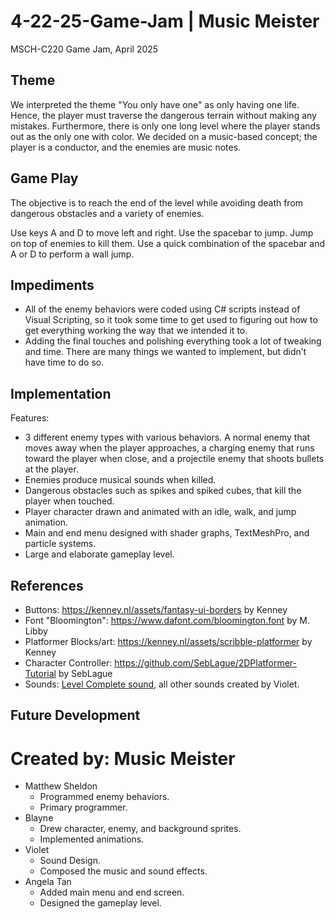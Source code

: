 # 4-22-25-Game-Jam | Music Meister
MSCH-C220 Game Jam, April 2025

## Theme
We interpreted the theme "You only have one" as only having one life. Hence, the player must traverse the dangerous terrain without making any mistakes. Furthermore, there is only one long level where the player stands out as the only one with color.
We decided on a music-based concept; the player is a conductor, and the enemies are music notes.

## Game Play
The objective is to reach the end of the level while avoiding death from dangerous obstacles and a variety of enemies.

Use keys A and D to move left and right. Use the spacebar to jump. Jump on top of enemies to kill them. Use a quick combination of the spacebar and A or D to perform a wall jump. 

## Impediments
- All of the enemy behaviors were coded using C# scripts instead of Visual Scripting, so it took some time to get used to figuring out how to get everything working the way that we intended it to.
- Adding the final touches and polishing everything took a lot of tweaking and time. There are many things we wanted to implement, but didn’t have time to do so. 

## Implementation
Features:
- 3 different enemy types with various behaviors. A normal enemy that moves away when the player approaches, a charging enemy that runs toward the player when close, and a projectile enemy that shoots bullets at the player. 
- Enemies produce musical sounds when killed.
- Dangerous obstacles such as spikes and spiked cubes, that kill the player when touched.
- Player character drawn and animated with an idle, walk, and jump animation.
- Main and end menu designed with shader graphs, TextMeshPro, and particle systems.
- Large and elaborate gameplay level.

## References
- Buttons: https://kenney.nl/assets/fantasy-ui-borders by Kenney
- Font "Bloomington": https://www.dafont.com/bloomington.font by M. Libby
- Platformer Blocks/art: https://kenney.nl/assets/scribble-platformer by Kenney
- Character Controller: https://github.com/SebLague/2DPlatformer-Tutorial by SebLague
- Sounds: [Level Complete sound](https://uppbeat.io/sfx/level-complete-winner-piano/13107/32372), all other sounds created by Violet.

## Future Development

# Created by: Music Meister
- Matthew Sheldon
  - Programmed enemy behaviors.
  - Primary programmer.
- Blayne 
  - Drew character, enemy, and background sprites.
  - Implemented animations.
- Violet 
  - Sound Design.
  - Composed the music and sound effects.
- Angela Tan
  - Added main menu and end screen.
  - Designed the gameplay level.

